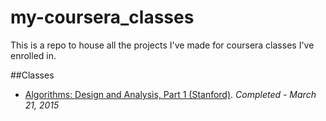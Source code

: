 # my-coursera_classes
This is a repo to house all the projects I've made for coursera classes I've enrolled in.

##Classes
-  [Algorithms: Design and Analysis, Part 1 (Stanford)](https://www.coursera.org/course/algo). *Completed - March 21, 2015*
